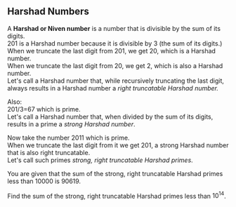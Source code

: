 ## Harshad Numbers

A **Harshad or Niven number** is a number that is divisible by the sum of its digits.  
$201$ is a Harshad number because it is divisible by $3$ (the sum of its digits.)  
When we truncate the last digit from $201$, we get $20$, which is a Harshad number.  
When we truncate the last digit from $20$, we get $2$, which is also a Harshad number.  
Let's call a Harshad number that, while recursively truncating the last digit, always results in a Harshad number a *right truncatable Harshad number.*

Also:  
$201$/$3$=$67$ which is prime.  
Let's call a Harshad number that, when divided by the sum of its digits, results in a prime a *strong Harshad number*.

Now take the number $2011$ which is prime.  
When we truncate the last digit from it we get $201$, a strong Harshad number that is also right truncatable.  
Let's call such primes *strong, right truncatable Harshad primes*.

You are given that the sum of the strong, right truncatable Harshad primes less than $10000$ is $90619$.

Find the sum of the strong, right truncatable Harshad primes less than $10^{14}$.
